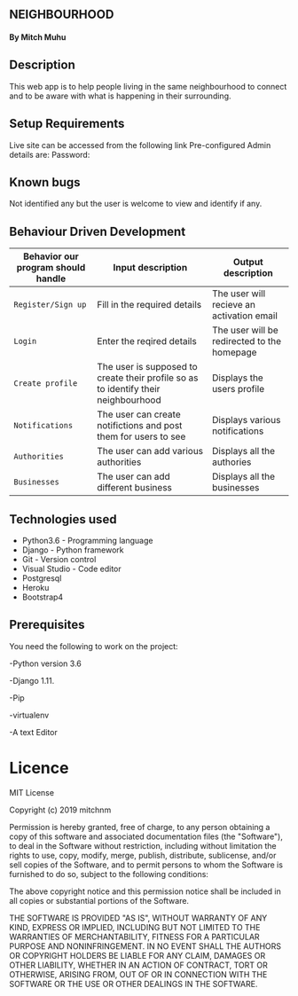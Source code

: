 ## NEIGHBOURHOOD

#### By Mitch Muhu 

## Description
This web app is to help people living in the same neighbourhood to connect and to be aware with what is happening in their surrounding.

## Setup Requirements
Live site can be accessed from the following link Pre-configured Admin details are: Password:

## Known bugs
Not identified any but the user is welcome to view and identify if any.

## Behaviour Driven Development

| Behavior our program should handle | Input description                                                                  |  Output description
| ---------------------------------- | ---------------------------------------------------------------------------------- | ---
| `Register/Sign up`                 | Fill in the required details                                                       | The user will recieve an activation email
| `Login`                            | Enter the reqired details                                                          |  The user will be redirected to the homepage
| `Create profile`                   | The user is supposed to create their profile so as to identify their neighbourhood | Displays the users profile
| `Notifications`                    | The user can create notifictions and post them for users to see                    | Displays various notifications
| `Authorities`                      | The user can add various authorities                                               | Displays all the authories
| `Businesses`                       | The user can add different business | Displays all the businesses


## Technologies used
 - Python3.6 - Programming language
 - Django - Python framework
 - Git - Version control
 - Visual Studio - Code editor
 - Postgresql
 - Heroku
 - Bootstrap4

## Prerequisites
You need the following to work on the project:

-Python version 3.6

-Django 1.11.

-Pip

-virtualenv

-A text Editor

# Licence

MIT License

Copyright (c) 2019 mitchnm

Permission is hereby granted, free of charge, to any person obtaining a copy
of this software and associated documentation files (the "Software"), to deal
in the Software without restriction, including without limitation the rights
to use, copy, modify, merge, publish, distribute, sublicense, and/or sell
copies of the Software, and to permit persons to whom the Software is
furnished to do so, subject to the following conditions:

The above copyright notice and this permission notice shall be included in all
copies or substantial portions of the Software.

THE SOFTWARE IS PROVIDED "AS IS", WITHOUT WARRANTY OF ANY KIND, EXPRESS OR
IMPLIED, INCLUDING BUT NOT LIMITED TO THE WARRANTIES OF MERCHANTABILITY,
FITNESS FOR A PARTICULAR PURPOSE AND NONINFRINGEMENT. IN NO EVENT SHALL THE
AUTHORS OR COPYRIGHT HOLDERS BE LIABLE FOR ANY CLAIM, DAMAGES OR OTHER
LIABILITY, WHETHER IN AN ACTION OF CONTRACT, TORT OR OTHERWISE, ARISING FROM,
OUT OF OR IN CONNECTION WITH THE SOFTWARE OR THE USE OR OTHER DEALINGS IN THE
SOFTWARE.
